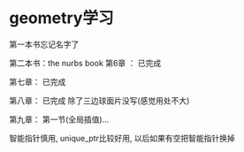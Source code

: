 # geometry学习
第一本书忘记名字了

第二本书：the nurbs book
第6章 ： 已完成

第七章： 已完成

第八章： 已完成 除了三边球面片没写(感觉用处不大)

第九章： 第一节(全局插值)...

智能指针慎用, unique_ptr比较好用, 以后如果有空把智能指针换掉
